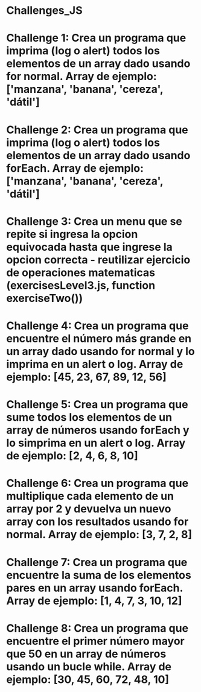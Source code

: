 # Challenges_JS

# Challenge 1: Crea un programa que imprima (log o alert) todos los elementos de un array dado usando for normal. Array de ejemplo: ['manzana', 'banana', 'cereza', 'dátil']

# Challenge 2: Crea un programa que imprima (log o alert) todos los elementos de un array dado usando forEach. Array de ejemplo: ['manzana', 'banana', 'cereza', 'dátil']

# Challenge 3: Crea un menu que se repite si ingresa la opcion equivocada hasta que ingrese la opcion correcta   - reutilizar ejercicio de operaciones matematicas  (exercisesLevel3.js, function exerciseTwo())

# Challenge 4: Crea un programa que encuentre el número más grande en un array dado usando for normal y lo imprima en un alert o log. Array de ejemplo: [45, 23, 67, 89, 12, 56]

# Challenge 5: Crea un programa que sume todos los elementos de un array de números usando forEach y lo simprima en un alert o log. Array de ejemplo: [2, 4, 6, 8, 10]

# Challenge 6: Crea un programa que multiplique cada elemento de un array por 2 y devuelva un nuevo array con los resultados usando for normal. Array de ejemplo: [3, 7, 2, 8]

# Challenge 7: Crea un programa que encuentre la suma de los elementos pares en un array usando forEach. Array de ejemplo: [1, 4, 7, 3, 10, 12]

# Challenge 8: Crea un programa que encuentre el primer número mayor que 50 en un array de números usando un bucle while. Array de ejemplo: [30, 45, 60, 72, 48, 10]

